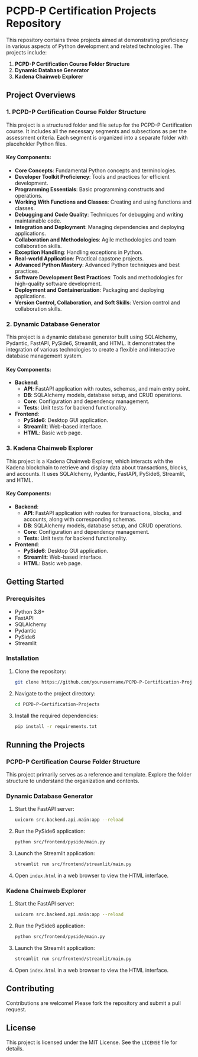 # PCPD-P Certification Projects Repository

This repository contains three projects aimed at demonstrating proficiency in various aspects of Python development and related technologies. The projects include:

1. **PCPD-P Certification Course Folder Structure**
2. **Dynamic Database Generator**
3. **Kadena Chainweb Explorer**

## Project Overviews

### 1. PCPD-P Certification Course Folder Structure

This project is a structured folder and file setup for the PCPD-P Certification course. It includes all the necessary segments and subsections as per the assessment criteria. Each segment is organized into a separate folder with placeholder Python files.

#### Key Components:
- **Core Concepts**: Fundamental Python concepts and terminologies.
- **Developer Toolkit Proficiency**: Tools and practices for efficient development.
- **Programming Essentials**: Basic programming constructs and operations.
- **Working With Functions and Classes**: Creating and using functions and classes.
- **Debugging and Code Quality**: Techniques for debugging and writing maintainable code.
- **Integration and Deployment**: Managing dependencies and deploying applications.
- **Collaboration and Methodologies**: Agile methodologies and team collaboration skills.
- **Exception Handling**: Handling exceptions in Python.
- **Real-world Application**: Practical capstone projects.
- **Advanced Python Mastery**: Advanced Python techniques and best practices.
- **Software Development Best Practices**: Tools and methodologies for high-quality software development.
- **Deployment and Containerization**: Packaging and deploying applications.
- **Version Control, Collaboration, and Soft Skills**: Version control and collaboration skills.

### 2. Dynamic Database Generator

This project is a dynamic database generator built using SQLAlchemy, Pydantic, FastAPI, PySide6, Streamlit, and HTML. It demonstrates the integration of various technologies to create a flexible and interactive database management system.

#### Key Components:
- **Backend**:
  - **API**: FastAPI application with routes, schemas, and main entry point.
  - **DB**: SQLAlchemy models, database setup, and CRUD operations.
  - **Core**: Configuration and dependency management.
  - **Tests**: Unit tests for backend functionality.
- **Frontend**:
  - **PySide6**: Desktop GUI application.
  - **Streamlit**: Web-based interface.
  - **HTML**: Basic web page.

### 3. Kadena Chainweb Explorer

This project is a Kadena Chainweb Explorer, which interacts with the Kadena blockchain to retrieve and display data about transactions, blocks, and accounts. It uses SQLAlchemy, Pydantic, FastAPI, PySide6, Streamlit, and HTML.

#### Key Components:
- **Backend**:
  - **API**: FastAPI application with routes for transactions, blocks, and accounts, along with corresponding schemas.
  - **DB**: SQLAlchemy models, database setup, and CRUD operations.
  - **Core**: Configuration and dependency management.
  - **Tests**: Unit tests for backend functionality.
- **Frontend**:
  - **PySide6**: Desktop GUI application.
  - **Streamlit**: Web-based interface.
  - **HTML**: Basic web page.

## Getting Started

### Prerequisites

- Python 3.8+
- FastAPI
- SQLAlchemy
- Pydantic
- PySide6
- Streamlit

### Installation

1. Clone the repository:
    ```sh
    git clone https://github.com/yourusername/PCPD-P-Certification-Projects.git
    ```

2. Navigate to the project directory:
    ```sh
    cd PCPD-P-Certification-Projects
    ```

3. Install the required dependencies:
    ```sh
    pip install -r requirements.txt
    ```

## Running the Projects

### PCPD-P Certification Course Folder Structure
This project primarily serves as a reference and template. Explore the folder structure to understand the organization and contents.

### Dynamic Database Generator

1. Start the FastAPI server:
    ```sh
    uvicorn src.backend.api.main:app --reload
    ```

2. Run the PySide6 application:
    ```sh
    python src/frontend/pyside/main.py
    ```

3. Launch the Streamlit application:
    ```sh
    streamlit run src/frontend/streamlit/main.py
    ```

4. Open `index.html` in a web browser to view the HTML interface.

### Kadena Chainweb Explorer

1. Start the FastAPI server:
    ```sh
    uvicorn src.backend.api.main:app --reload
    ```

2. Run the PySide6 application:
    ```sh
    python src/frontend/pyside/main.py
    ```

3. Launch the Streamlit application:
    ```sh
    streamlit run src/frontend/streamlit/main.py
    ```

4. Open `index.html` in a web browser to view the HTML interface.

## Contributing

Contributions are welcome! Please fork the repository and submit a pull request.

## License

This project is licensed under the MIT License. See the `LICENSE` file for details.

